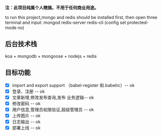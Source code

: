 __注：此项目纯属个人瞎搞，不用于任何商业用途。__

to run this project,mongo and redis should be installed first, then open three terminal and input:
mongod
redis-server
redis-cli (config set protected-mode no)

## 后台技术栈
koa + mongodb + mongoose + nodejs + redis


## 目标功能


- [x] import and export support （babel-register 和.babelrc）-- ok
- [x] 登录、注册 -- ok
- [x] 文章新增,修改发布查询,发布 业务逻辑-- ok
- [x] 修改密码 -- ok
- [x] 用户信息,管理员权限验证,超级管理员 -- ok
- [x] 上传图片 -- ok
- [x] 日志输出 -- ok
- [x] 部署上线 -- ok
